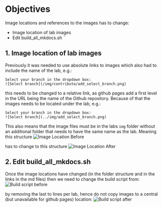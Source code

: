 # Objectives
Image locations and references to the images has to change:

* Image location of lab images
* Edit build_all_mkdocs.sh 
¨


## 1. Image location of lab images

Previously it was needed to use absolute links to images which also had to include the name of the lab, e.g.:

    Select your branch in the dropdown box:
    ![Select branch](/img/contribute/add_select_branch.png)

this needs to be changed to a relative link, as github pages add a first level in the URL being the name of the Github repository.
Because of that the images needs to be located under the lab, e.g.:

    Select your branch in the dropdown box:
    ![Select branch](../img/add_select_branch.png)


This also means that the image files must be in the labs `img` folder without an additional folder that needs to have the same name as the lab.
Meaning this structure
![Image Location Before](../img/image_locations_01.png)

has to change to this structure
![Image Location After](../img/image_locations_02.png)

## 2. Edit build_all_mkdocs.sh

Once the image locations have changed (in the folder structure and in the links in the md files) then we need to change the build script from:
![Build script before](../img/image_locations_03.png)

by removing the last to lines per lab, hence do not copy images to a central (but unavailable for github pages) location:
![Build script after](../img/image_locations_04.png)

